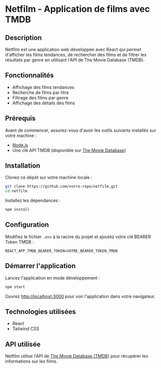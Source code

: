 # Netfilm - Application de films avec TMDB

## Description

Netfilm est une application web développée avec React qui permet d'afficher les films tendances, de rechercher des films et de filtrer les résultats par genre en utilisant l'API de The Movie Database (TMDB).

## Fonctionnalités

- Affichage des films tendances
- Recherche de films par titre
- Filtrage des films par genre
- Affichage des détails des films

## Prérequis

Avant de commencer, assurez-vous d'avoir les outils suivants installés sur votre machine :

- [Node.js](https://nodejs.org/)
- Une clé API TMDB (disponible sur [The Movie Database](https://www.themoviedb.org/))

## Installation

Clonez ce dépôt sur votre machine locale :

```bash
git clone https://github.com/votre-repo/netfilm.git
cd netfilm
```

Installez les dépendances :

```bash
npm install
```

## Configuration

Modifiez le fichier `.env` à la racine du projet et ajoutez votre clé BEARER Token TMDB :

```env
REACT_APP_TMDB_BEARER_TOKEN=VOTRE_BEARER_TOKEN_TMDB
```

## Démarrer l'application

Lancez l'application en mode développement :

```bash
npm start
```

Ouvrez [http://localhost:3000](http://localhost:3000) pour voir l'application dans votre navigateur.

## Technologies utilisées

- React
- Tailwind CSS

## API utilisée

Netfilm utilise l'API de [The Movie Database (TMDB)](https://www.themoviedb.org/) pour récupérer les informations sur les films.
